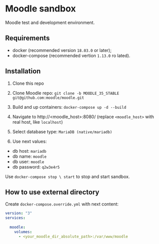 # Moodle sandbox
Moodle test and development environment.

## Requirements 
* docker (recommended version `18.03.0` or later);
* docker-compose (recommended vertion `1.13.0` ro lated).
 
## Installation
1. Clone this repo

2. Clone Moodle repo: `git clone -b MOODLE_35_STABLE git@github.com:moodle/moodle.git`

3. Build and up containers: `docker-compose up -d --build`

4. Navigate to http://<moodle_host>:8080/ (replace `<moodle_host>` with real host, like `localhost`)

5. Select database type: `MariaDB (native/mariadb)`

6. Use next values:
* db host:     `mariadb`
* db name:     `moodle`
* db user:     `moodle`
* db password: `q2w3e4r5`

Use `docker-compose stop \ start` to stop and start sandbox.

## How to use external directory

Create `docker-compose.override.yml` with next content:
```yaml
version: "3"
services:
    
  moodle:
    volumes:
      - <your_moodle_dir_absolute_path>:/var/www/moodle
```
